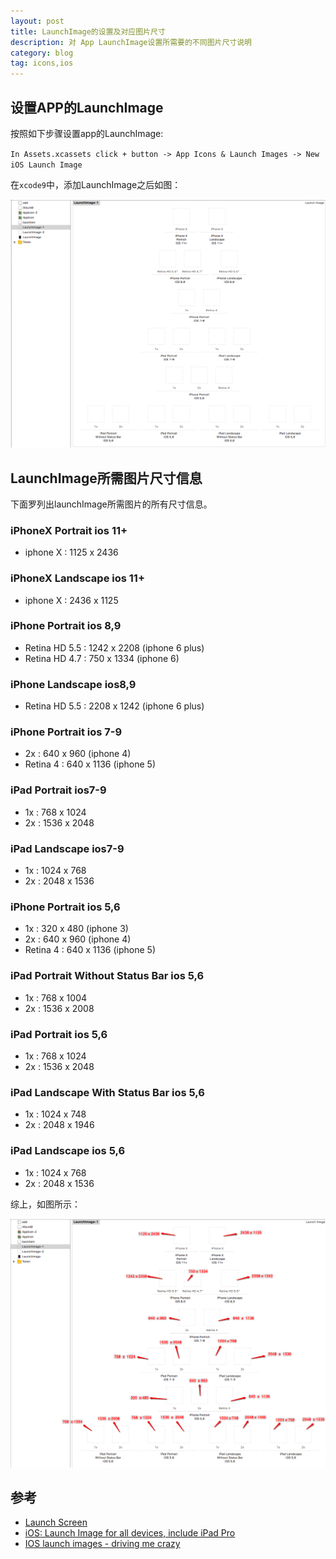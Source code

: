 ```yaml
---
layout: post
title: LaunchImage的设置及对应图片尺寸
description: 对 App LaunchImage设置所需要的不同图片尺寸说明
category: blog
tag: icons,ios
---
```


## 设置APP的LaunchImage

按照如下步骤设置app的LaunchImage:

`In Assets.xcassets click + button -> App Icons & Launch Images -> New iOS Launch Image`


在`xcode9`中，添加LaunchImage之后如图：

![](https://raw.githubusercontent.com/MaxwellQi/ios_workImage/master/20171012LaunchImage/launchiamge_01.png)

## LaunchImage所需图片尺寸信息

下面罗列出launchImage所需图片的所有尺寸信息。

### iPhoneX Portrait ios 11+

* iphone X : 1125 x 2436

### iPhoneX Landscape ios 11+

* iphone X : 2436 x 1125

### iPhone Portrait ios 8,9

* Retina HD 5.5 : 1242 x 2208 (iphone 6 plus)
* Retina HD 4.7 : 750 x 1334  (iphone 6)

### iPhone Landscape ios8,9

* Retina HD 5.5 : 2208 x 1242 (iphone 6 plus)

### iPhone Portrait ios 7-9

* 2x : 640 x 960  (iphone 4)
* Retina 4 : 640 x 1136 (iphone 5)

### iPad Portrait ios7-9

* 1x : 768 x 1024
* 2x : 1536 x 2048

### iPad Landscape ios7-9

* 1x : 1024 x 768
* 2x : 2048 x 1536

### iPhone Portrait ios 5,6

* 1x : 320 x 480 (iphone 3)
* 2x : 640 x 960 (iphone 4)
* Retina 4 : 640 x 1136 (iphone 5)

### iPad Portrait Without Status Bar ios 5,6

* 1x : 768 x 1004
* 2x : 1536 x 2008

### iPad Portrait ios 5,6

* 1x : 768 x 1024
* 2x : 1536 x 2048

### iPad Landscape With Status Bar ios 5,6

* 1x : 1024 x 748
* 2x : 2048 x 1946

### iPad Landscape ios 5,6

* 1x : 1024 x 768 
* 2x : 2048 x 1536


综上，如图所示：

![](https://raw.githubusercontent.com/MaxwellQi/ios_workImage/master/20171012LaunchImage/launchiamge_02.png)


## 参考

* [Launch Screen](https://developer.apple.com/ios/human-interface-guidelines/icons-and-images/launch-screen/)
* [iOS: Launch Image for all devices, include iPad Pro](https://stackoverflow.com/questions/39900225/ios-launch-image-for-all-devices-include-ipad-pro)
* [IOS launch images - driving me crazy](https://stackoverflow.com/questions/34112681/ios-launch-images-driving-me-crazy)



